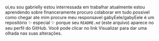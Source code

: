 oi,eu sou gabrielly
estou interressada em trabalhar 
atualmente estou aprendendo sobre financeramente 
procuro colaborar em tudo possivel
como chegar ate mim procure meu responsavel
gabyEele/gabyEele é um repositório ✨ especial ✨ porque seu `README.md` (este arquivo) aparece no seu perfil do GitHub.
Você pode clicar no link Visualizar para dar uma olhada nas suas alterações.
